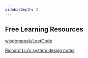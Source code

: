 ```yaml
---
sidebarDepth: 2
---
```

## Free Learning Resources 

[wisdompeak/LeetCode](https://github.com/wisdompeak/LeetCode)

[Richard Liu's system design notes](https://liuzhenglaichn.gitbook.io/system-design/)